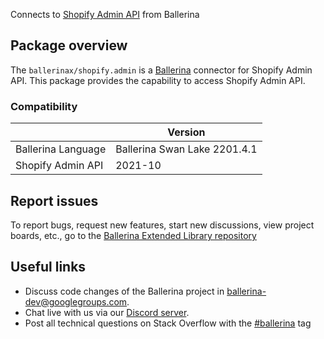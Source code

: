 Connects to [Shopify Admin API](https://shopify.dev/api/admin-rest) from Ballerina

## Package overview
The `ballerinax/shopify.admin` is a [Ballerina](https://ballerina.io/) connector for Shopify Admin API.
This package provides the capability to access Shopify Admin API.

### Compatibility
|                               | Version                         |
|-------------------------------|---------------------------------|
| Ballerina Language            | Ballerina Swan Lake 2201.4.1      | 
| Shopify Admin API             | 2021-10                         |

## Report issues
To report bugs, request new features, start new discussions, view project boards, etc., go to the [Ballerina Extended Library repository](https://github.com/ballerina-platform/ballerina-extended-library)

## Useful links
- Discuss code changes of the Ballerina project in [ballerina-dev@googlegroups.com](mailto:ballerina-dev@googlegroups.com).
- Chat live with us via our [Discord server](https://discord.gg/ballerinalang).
- Post all technical questions on Stack Overflow with the [#ballerina](https://stackoverflow.com/questions/tagged/ballerina) tag
